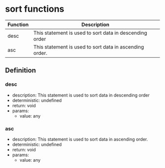 # sort functions

|Function    |Description                                   |
|------------|----------------------------------------------|
|desc|This statement is used to sort data in descending order|
|asc|This statement is used to sort data in ascending order.|

## Definition

### desc

- description: This statement is used to sort data in descending order
- deterministic: undefined
- return: void
- params:
	- value: any

### asc

- description: This statement is used to sort data in ascending order.
- deterministic: undefined
- return: void
- params:
	- value: any
